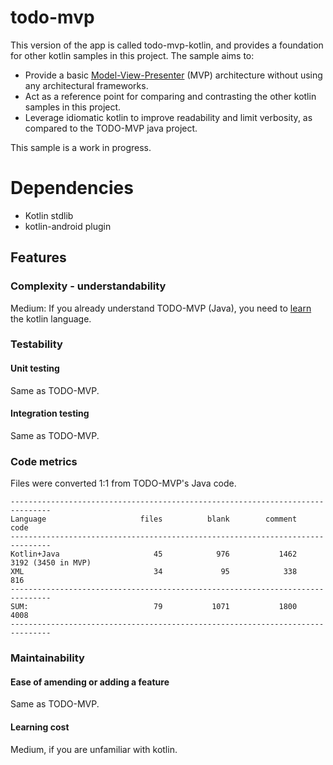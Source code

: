 # todo-mvp

This version of the app is called todo-mvp-kotlin, and provides a foundation for other kotlin samples in this project. The sample aims to:

* Provide a basic [Model-View-Presenter](https://en.wikipedia.org/wiki/Model%E2%80%93view%E2%80%93presenter) (MVP) architecture without using any architectural frameworks.
* Act as a reference point for comparing and contrasting the other kotlin samples in this project.
* Leverage idiomatic kotlin to improve readability and limit verbosity, as compared to the TODO-MVP java project.

This sample is a work in progress.

# Dependencies
*  Kotlin stdlib
*  kotlin-android plugin

## Features

### Complexity - understandability

Medium: If you already understand TODO-MVP (Java), you need to [learn](http://kotlinlang.org/docs/reference/) the kotlin language.

### Testability

#### Unit testing

Same as TODO-MVP.

#### Integration testing

Same as TODO-MVP.

### Code metrics

Files were converted 1:1 from TODO-MVP's Java code.

```
-------------------------------------------------------------------------------
Language                     files          blank        comment           code
-------------------------------------------------------------------------------
Kotlin+Java                     45            976           1462           3192 (3450 in MVP)
XML                             34             95            338            816
-------------------------------------------------------------------------------
SUM:                            79           1071           1800           4008
-------------------------------------------------------------------------------
```
### Maintainability

#### Ease of amending or adding a feature

Same as TODO-MVP.

#### Learning cost

Medium, if you are unfamiliar with kotlin.
